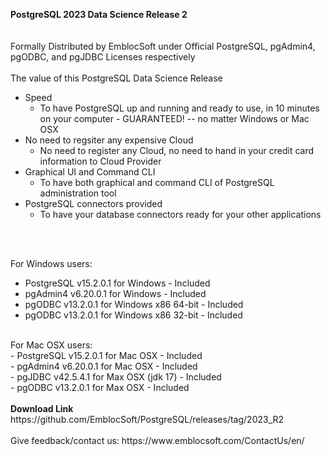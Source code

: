 
<b>PostgreSQL 2023 Data Science Release 2</b>
</br></br>  
Formally Distributed by EmblocSoft under Official PostgreSQL, pgAdmin4, pgODBC, and pgJDBC Licenses respectively
</br></br>
The value of this PostgreSQL Data Science Release
- Speed
  - To have PostgreSQL up and running and ready to use, in 10 minutes on your computer - GUARANTEED! -- no matter Windows or Mac OSX
- No need to regsiter any expensive Cloud
  - No need to register any Cloud, no need to hand in your credit card information to Cloud Provider
- Graphical UI and Command CLI
  - To have both graphical and command CLI of PostgreSQL administration tool
- PostgreSQL connectors provided 
  - To have your database connectors ready for your other applications

</br></br>

For Windows users: </br>
-  PostgreSQL v15.2.0.1 for Windows             - Included </br>
-  pgAdmin4   v6.20.0.1 for Windows             - Included </br>
-  pgODBC     v13.2.0.1 for Windows x86 64-bit  - Included </br>
-  pgODBC     v13.2.0.1 for Windows x86 32-bit  - Included </br>

</br>
For Mac OSX users: </br>
-  PostgreSQL v15.2.0.1 for Mac OSX             - Included </br>
-  pgAdmin4   v6.20.0.1 for Mac OSX             - Included </br>
-  pgJDBC     v42.5.4.1 for Max OSX (jdk 17)    - Included </br>
-  pgODBC     v13.2.0.1 for Max OSX             - Included </br>

</br>
<b>Download Link</b></br>
https://github.com/EmblocSoft/PostgreSQL/releases/tag/2023_R2
</br></br>
Give feedback/contact us: https://www.emblocsoft.com/ContactUs/en/
